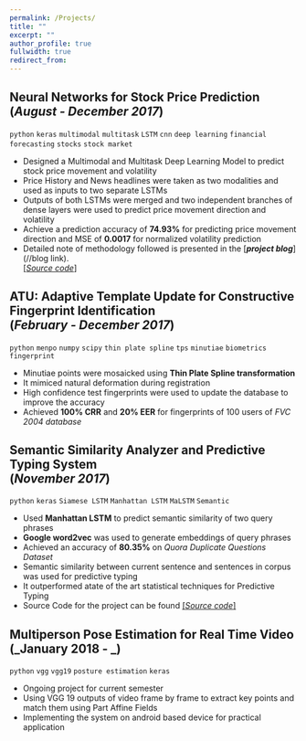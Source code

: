 ```yaml
---
permalink: /Projects/
title: ""
excerpt: ""
author_profile: true
fullwidth: true
redirect_from: 
---
```


## Neural Networks for Stock Price Prediction <br>(_August - December 2017_)
`python`  `keras` `multimodal` `multitask` `LSTM` `cnn` `deep learning` `financial forecasting` `stocks` `stock market`<br>
* Designed a Multimodal and Multitask Deep Learning Model to predict stock price movement and volatility
* Price History and News headlines were taken as two modalities and used as inputs to two separate LSTMs
* Outputs of both LSTMs were merged and two independent branches of dense layers were used to predict price movement direction and volatility
*  Achieve a prediction accuracy of **74.93%** for predicting price movement direction and MSE of **0.0017** for normalized volatility prediction
* Detailed note of methodology followed is presented in the [**_project blog_**](//blog link).<br>[[_Source code_]](//link)

## ATU: Adaptive Template Update for Constructive Fingerprint Identification <br>(_February - December 2017_)
`python`  `menpo` `numpy` `scipy` `thin plate spline` `tps` `minutiae` `biometrics` `fingerprint` <br>
* Minutiae points were mosaicked using **Thin Plate Spline transformation**
* It mimiced natural deformation during registration
* High confidence test fingerprints were used to update the database to improve the accuracy 
* Achieved **100% CRR** and **20% EER** for fingerprints of 100 users of *FVC 2004 database*

## Semantic Similarity Analyzer and Predictive Typing System <br>(_November 2017_)
`python` `keras` `Siamese LSTM` `Manhattan LSTM` `MaLSTM` `Semantic` <br>
* Used **Manhattan LSTM** to predict semantic similarity of two query phrases
* **Google word2vec** was used to generate embeddings of query phrases
* Achieved an accuracy of **80.35%** on *Quora Duplicate Questions Dataset*
* Semantic similarity between current sentence and sentences in corpus was used for predictive typing
* It outperformed atate of the art statistical techniques for Predictive Typing
* Source Code for the project can be found [[_Source code_]](https://github.com/amitojdeep/predictive-typing)

## Multiperson Pose Estimation for Real Time Video <br> (_January 2018 - _)
`python` `vgg` `vgg19` `posture estimation` `keras` <br>
* Ongoing project for current semester
* Using VGG 19 outputs of video frame by frame to extract key points and match them using Part Affine Fields
* Implementing the system on android based device for practical application
